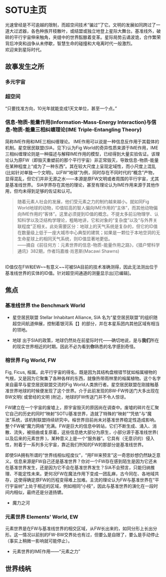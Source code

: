 # SOTU主页

光速曾经是不可逾越的限制，而超空间技术“骗过”了它。文明的发展如同跨过了一道大过滤器，各色种族开枝散叶，或结盟或独立地登上星际大舞台。基准线外，破碎的平行宇宙伸来触角，夹缝中的世界酝酿着变革。星际局势云谲波诡，合作繁荣背后冲突和战争从未停歇，智慧生命的碰撞和大电离时代一般激烈。<br>
欢迎来到星际时代。

## 故事发生之所

### 多元宇宙

### 超空间

“只要找准方向，10光年就能变成1天文单位，甚至一个点。”


### 信息-物质-能量作用(Information-Mass-Energy Interaction)与信息-物质-能量三相纠缠理论(IME Triple-Entangling Theory)
简称IME作用和IME三相纠缠理论。
IME作用可以说是一种信息反作用于其载体的机制。星空居民联盟(SIA，见下)认为Fig World的奇异性质来源于IME作用，IME三相纠缠理论则是一种描述与解释IME作用的模型，已经得到大量实验佐证。该理论认为原FW（即毁灭重塑前的那个平行宇宙）非正常毁灭，导致信息-物质-能量在某种程度上“成为了一种东西”。其在较大尺度上呈现定域性，而小尺度上混乱(比如针对单独一个文明)。以FW“地球”为例，同时存在不同时代的“概念”产物，显得混乱，但它们并非无源之水——本源是原FW文明或者周围的平行宇宙，尤其是基准线世界。
SIA学界存在其他的理论，甚至有理论认为IME作用来源于其他作用，但均未得到足够的佐证和认可。
<br>
>随着元素人社会的发展，他们受元素之力的制约越来越小。就如同Fig World地球的动物，ID值较高的智人偏向IME作用的“主体”，而其他动物偏向IME作用的“客体”。这里必须提到ID值的概念。不提太多前沿物理学、认知科学以及泛结构学理论，粗略地讲，它和对象的“复杂度”以及“与外界关联程度”正相关。此处需要区分：地球上的天气系统是复杂的，但它的ID值在数量级上低于一座大城市中心典型的建筑；如果是一颗位于本地空洞的无生命星球上的相同天气系统，则ID值显著地更低。<br>
>    ——摘自《前往何方：元素世界的信息-物质-能量作用之路》，《猎户臂科学通讯》382期，作者玛嘉维·肖恩斯(Macawi Shawns)
<br> 
ID值仅在FW和EW~~有意义~~可被SIA目前的技术准确测得，因此无法测出位于基准线世界的实体的ID值。针对超空间通道的测量显示出[已编辑]。


## 焦点
### 基准线世界 the Benchmark World

- 星空居民联盟 Stellar Inhabitant Alliance, SIA
  名为“星空居民联盟”的组织随超空间航道伸展，控制着银河系【】的部分，并在本星系团内其他区域有相当的领地。
  
- 地球
  出于SIA的政策，地球仍然处在前星际时代——确切地说，是与**我们**所在的现实世界相近的时期。因此不必为看到**你**熟悉的名字感到奇怪。

### 榕世界 Fig World, FW
Fig, Ficus, 榕属。此平行宇宙的得名，既是因为其结构盘根错节犹如榕属植物的气根，又是因为它聚集了各种各样的东西，就像热带雨林里的榕属植物。这个名字来自最早与星空居民联盟交流的Fig World人类旅行者。星空居民联盟在刚接触基准世界地球的时候便发现了这个世界。介于此前发现的BW-FW传送门大多出现在BW文明( 或曾经的文明 )附近，地球的FW传送门并不令人惊讶。

FW建立在一个宇宙的废墟上，原宇宙毁灭的原因尚在调查中。废墟的碎片在汇聚它自己的历史的同时“映射”SOTU基准世界，造就了特殊的“映射”“凭依”与“魔法”系统，该机制联盟持续研究中。榕世界目前尚未对基准世界稳定性造成影响。整个FW被“魔力网络”充满。FW是巨大的信息中转站，它们不断生成、涌入、消散、流失，被扭曲或复原着，这些信息绝大部分为原生，小部分源于基准线世界( 以及后来的元素世界 )，某种意义上是一个“服务器”。它具有（无意识的）侵入性，附着于一系列多元宇宙，靠近我们所知的FW的那部分是基准线世界。

即使SIA拥有所谓的“世界线相似程度仪”，“用FW来预言”这一奇思妙想仍然缺乏意义。信息来源是FW自己还是基准世界？你对一个FW存在感到陌生是因为它还未在基准世界发生，还是因为它不会在基准世界发生？SIA不会预言，只能归纳推理、不能定性未来。更何况FW在魔法作用下变成一团乱麻，古今同在、各地域共存，这使得确定原FW的历程变得难上加难。主流的理论认为FW与基准世界在“平行宇宙树”上处于相近的区域，例如相同“小枝”，因此与基准世界的演化在一段时间内相似，最终还是分道扬镳。

- 魔力之河

### 元素世界 Elements' World, EW
元素世界是在FW与基准线世界的相交区域，从FW长出来的，如同分形上长出分形。这一情况以前别的FW-BW交界处也有过，但要么是自限了，要么是手动停止（事实上稍微一影响就可能停止）。

- 元素世界的IME作用——“元素之力”


## 世界线~~坑~~

